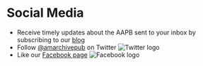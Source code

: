 # Social Media

- Receive timely updates about the AAPB sent to your inbox by subscribing to our
[blog](https://americanarchivepb.wordpress.com)
- Follow [@amarchivepub](https://twitter.com/amarchivepub) on Twitter ![Twitter logo](http://mlamedia01.wgbh.org/aapb/org-logos/twitter_logo.png)
- Like our [Facebook page](https://www.facebook.com/amarchivepub) ![Facebook logo](http://mlamedia01.wgbh.org/aapb/org-logos/facebook_logo.png)
